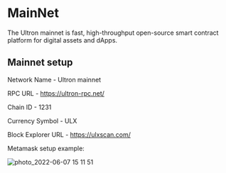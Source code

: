 # MainNet
The Ultron mainnet is fast, high-throughput open-source smart contract platform for digital assets and dApps.

## Mainnet setup

Network Name - Ultron mainnet

RPC URL - https://ultron-rpc.net/ 

Chain ID - 1231

Currency Symbol - ULX

Block Explorer URL - https://ulxscan.com/

Metamask setup example:

![photo_2022-06-07 15 11 51](https://user-images.githubusercontent.com/99957802/172403262-1f71edc3-ba25-4f4e-9841-b2d13ade714d.jpeg)
